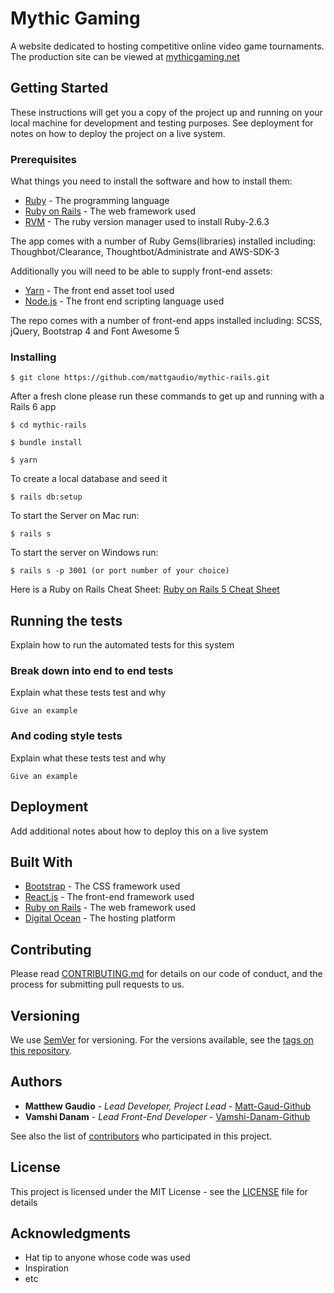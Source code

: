 # Mythic Gaming

A website dedicated to hosting competitive online video game tournaments. The production site can be viewed at [mythicgaming.net](https://www.mythicgaming.net) 

## Getting Started

These instructions will get you a copy of the project up and running on your local machine for development and testing purposes. See deployment for notes on how to deploy the project on a live system.

### Prerequisites

What things you need to install the software and how to install them:
* [Ruby](https://www.ruby-lang.org/en/) - The programming language
* [Ruby on Rails](https://rubyonrails.org/) - The web framework used
* [RVM](https://rvm.io/) - The ruby version manager used to install Ruby-2.6.3

The app comes with a number of Ruby Gems(libraries) installed including:
Thoughbot/Clearance, Thoughtbot/Administrate and AWS-SDK-3

Additionally you will need to be able to supply front-end assets:
* [Yarn](https://yarnpkg.com/en/) - The front end asset tool used
* [Node.js](https://nodejs.org/en/) - The front end scripting language used

The repo comes with a number of front-end apps installed including: 
SCSS, jQuery, Bootstrap 4 and Font Awesome 5

### Installing

```
$ git clone https://github.com/mattgaudio/mythic-rails.git
```
After a fresh clone please run these commands to get up and running with a Rails 6 app
```
$ cd mythic-rails 
```
```
$ bundle install 
```
```
$ yarn 
```
To create a local database and seed it
```
$ rails db:setup
```

To start the Server on Mac run:
```
$ rails s 
```
To start the server on Windows run:
```
$ rails s -p 3001 (or port number of your choice)
```
Here is a Ruby on Rails Cheat Sheet:
[Ruby on Rails 5 Cheat Sheet](https://gist.github.com/harrietty/92c5da9505b503e40a16ae52fed0c8ca)


## Running the tests

Explain how to run the automated tests for this system

### Break down into end to end tests

Explain what these tests test and why

```
Give an example
```

### And coding style tests

Explain what these tests test and why

```
Give an example
```

## Deployment

Add additional notes about how to deploy this on a live system

## Built With

* [Bootstrap](https://getbootstrap.com/) - The CSS framework used
* [React.js](https://reactjs.org/) - The front-end framework used
* [Ruby on Rails](https://rubyonrails.org/) - The web framework used
* [Digital Ocean](https://www.digitalocean.com/) - The hosting platform

## Contributing

Please read [CONTRIBUTING.md](https://gist.github.com/PurpleBooth/b24679402957c63ec426) for details on our code of conduct, and the process for submitting pull requests to us.

## Versioning

We use [SemVer](http://semver.org/) for versioning. For the versions available, see the [tags on this repository](https://github.com/your/project/tags). 

## Authors

* **Matthew Gaudio** - *Lead Developer, Project Lead* - [Matt-Gaud-Github](https://github.com/mattgaudio)
* **Vamshi Danam** - *Lead Front-End Developer* - [Vamshi-Danam-Github](https://github.com/PurpleBooth)


See also the list of [contributors](https://github.com/your/project/contributors) who participated in this project.

## License

This project is licensed under the MIT License - see the [LICENSE](LICENSE) file for details

## Acknowledgments

* Hat tip to anyone whose code was used
* Inspiration
* etc
